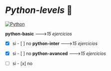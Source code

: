 # *Python-levels* 🐍

[![Python](https://img.shields.io/badge/Python-3.9+-yellow?style=for-the-badge&logo=python&logoColor=white&labelColor=101010)](https://python.org)

**python-basic** --->*15 ejercicios*
- [x] si - [ ] no
**python-inter** --->*15 ejercicios*
- [x] si - [ ] no
**python-avanced** --->*15 ejercicios*
- [ ] si - [x] no


